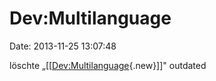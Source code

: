 Dev:Multilanguage
=================

Date: 2013-11-25 13:07:48

löschte
„\[\[[Dev:Multilanguage](http://yacy-websuche.de/wiki/index.php?title=Dev:Multilanguage&action=edit&redlink=1 "Dev:Multilanguage (Seite nicht vorhanden)"){.new}\]\]"
outdated
